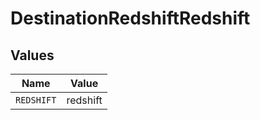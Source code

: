# DestinationRedshiftRedshift


## Values

| Name       | Value      |
| ---------- | ---------- |
| `REDSHIFT` | redshift   |